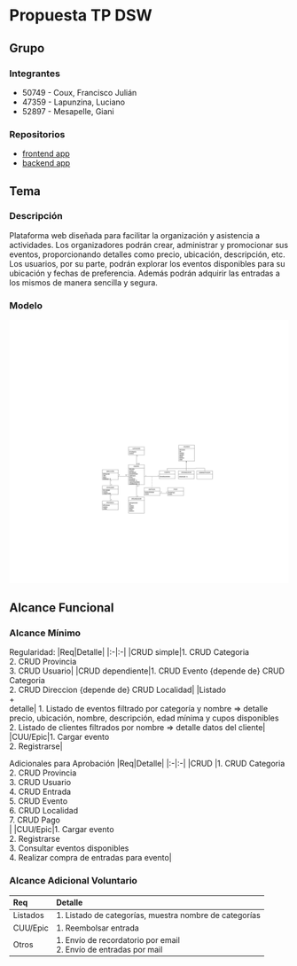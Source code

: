# Propuesta TP DSW

## Grupo
### Integrantes
* 50749 - Coux, Francisco Julián
* 47359 - Lapunzina, Luciano
* 52897 - Mesapelle, Giani


### Repositorios
* [frontend app](https://github.com/giani1233/tp-dsw-frontend)
* [backend app](https://github.com/giani1233/tp-dsw-backend)

## Tema
### Descripción
Plataforma web diseñada para facilitar la organización y asistencia a actividades. Los organizadores podrán crear, administrar y promocionar sus eventos, proporcionando detalles como precio, ubicación, descripción, etc. Los usuarios, por su parte, podrán explorar los eventos disponibles para su ubicación y fechas de preferencia. Además podrán adquirir las entradas a los mismos de manera sencilla y segura.

### Modelo
![imagen del modelo](https://github.com/giani1233/tp-dsw-proposal/blob/main/MD%20TP%20DSW.png)

## Alcance Funcional 

### Alcance Mínimo

Regularidad:
|Req|Detalle|
|:-|:-|
|CRUD simple|1. CRUD Categoria<br>2. CRUD Provincia<br>3. CRUD Usuario|
|CRUD dependiente|1. CRUD Evento {depende de} CRUD Categoria <br>2. CRUD Direccion {depende de} CRUD Localidad|
|Listado<br>+<br>detalle| 1. Listado de eventos filtrado por categoría y nombre => detalle precio, ubicación, nombre, descripción, edad mínima y cupos disponibles<br> 2. Listado de clientes filtrados por nombre => detalle datos del cliente|
|CUU/Epic|1. Cargar evento <br>2. Registrarse|


Adicionales para Aprobación
|Req|Detalle|
|:-|:-|
|CRUD |1. CRUD Categoria<br>2. CRUD Provincia<br>3. CRUD Usuario<br>4. CRUD Entrada<br>5. CRUD Evento<br>6. CRUD Localidad<br>7. CRUD Pago<br>|
|CUU/Epic|1. Cargar evento<br>2. Registrarse<br>3. Consultar eventos disponibles<br>4. Realizar compra de entradas para evento|


### Alcance Adicional Voluntario

|Req|Detalle|
|:-|:-|
|Listados |1. Listado de categorías, muestra nombre de categorías|
|CUU/Epic|1. Reembolsar entrada|
|Otros|1. Envío de recordatorio por email<br>2. Envío de entradas por mail|

